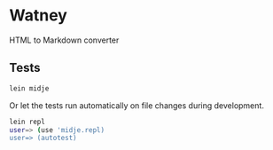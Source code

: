 # Watney

HTML to Markdown converter

## Tests

```bash
lein midje
```

Or let the tests run automatically on file changes during development.

```bash
lein repl
user=> (use 'midje.repl)
user=> (autotest)
```
